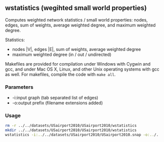 wstatistics (wegihted small world properties)
---------------------------------------------

Computes weighted network statistics / small world properties: nodes, edges,
sum of weights, average weighted degree, and maximum weighted degree.

Statistics:

  - nodes |V|, edges |E|, sum of weights, average weighted degree
  - maximum weighted degree (in / out / undirected)

Makefiles are provided for compilation under Windows with Cygwin and gcc,
and under Mac OS X, Linux, and other Unix operating systems with gcc as
well. For makefiles, compile the code with `make all`.

### Parameters ###

  - -i:input graph (tab separated list of edges)
  - -o:output prefix (filename extensions added)

### Usage ###

```bash
rm -r ../../datasets/USairport2010/USairport2010/wstatistics
mkdir ../../datasets/USairport2010/USairport2010/wstatistics
wstatistics -i:../../datasets/USairport2010/USairport2010.snap -o:../../datasets/USairport2010/wstatistics/USairport2010
```